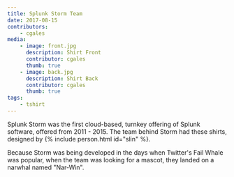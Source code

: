 ```yaml
---
title: Splunk Storm Team
date: 2017-08-15
contributors:
    - cgales
media:
    - image: front.jpg
      description: Shirt Front
      contributor: cgales
      thumb: true
    - image: back.jpg
      description: Shirt Back
      contributor: cgales
      thumb: true
tags: 
    - tshirt
---
```


Splunk Storm was the first cloud-based, turnkey offering of Splunk software, offered from 2011 - 2015. The team behind Storm had these shirts, designed by {% include person.html id="slin" %}.

Because Storm was being developed in the days when Twitter's Fail Whale was popular, when the team was looking for a mascot, they landed on a narwhal named "Nar-Win". 
